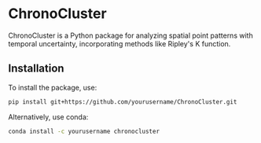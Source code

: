# ChronoCluster

ChronoCluster is a Python package for analyzing spatial point patterns with temporal uncertainty, incorporating methods like Ripley's K function.

## Installation

To install the package, use:

```bash
pip install git+https://github.com/yourusername/ChronoCluster.git
```

Alternatively, use conda:

```bash
conda install -c yourusername chronocluster
```